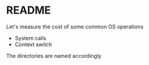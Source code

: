 # README

Let's measure the cost of some common OS operations

- System calls
- Context switch

The directories are named accordingly
